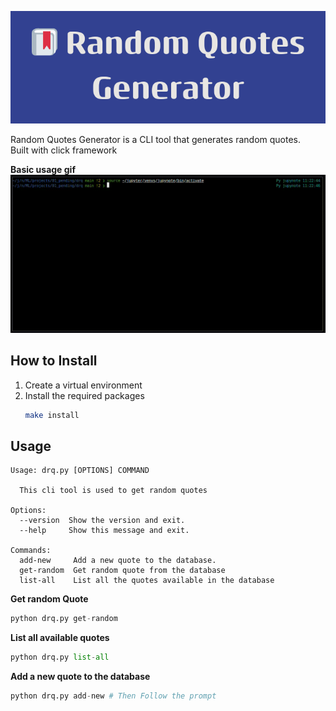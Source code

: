 ![bana](assets/banner.png)

Random Quotes Generator is a CLI tool that generates random quotes.  
Built with click framework

**Basic usage gif**
![assets](assets/scr.gif)

## How to Install
1. Create a virtual environment
2. Install the required packages
   ```bash
   make install
   ```

## Usage
```
Usage: drq.py [OPTIONS] COMMAND

  This cli tool is used to get random quotes

Options:
  --version  Show the version and exit.
  --help     Show this message and exit.

Commands:
  add-new     Add a new quote to the database.
  get-random  Get random quote from the database
  list-all    List all the quotes available in the database
```

**Get random Quote**
```python
python drq.py get-random
```

**List all available quotes**
```python
python drq.py list-all
```

**Add a new quote to the database**
```python
python drq.py add-new # Then Follow the prompt
```